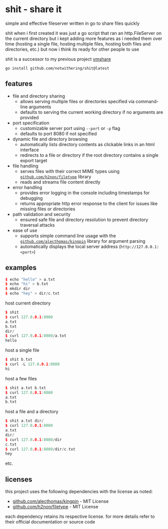 # shit - **sh**are **it**

simple and effective fileserver written in go to share files quickly

shit when i first created it was just a go script that ran an http.FileServer on the current directory but i kept adding more features as i needed them over time (hosting a single file, hosting multiple files, hosting both files and directories, etc.) but now i think its ready for other people to use

shit is a successor to my previous project [vmshare](https://github.com/notwithering/vmshare)

```
go install github.com/notwithering/shit@latest
```

## features

- file and directory sharing
	+ allows serving multiple files or directories specified via command-line arguments
	+ defaults to serving the current working directory if no arguments are provided
- port specification
	+ customizable server port using `--port` or `-p` flag
	+ defaults to port 8080 if not specified
- dynamic file and directory browsing
	+ automatically lists directory contents as clickable links in an html interface
	+ redirects to a file or directory if the root directory contains a single export target
- file handling
	+ serves files with their correct MIME types using [`github.com/h2non/filetype`](https://github.com/h2non/filetype) library
	+ reads and streams file content directly
- error handling
	+ provides error logging in the console including timestamps for debugging
	+ returns appropriate http error response to the client for issues like missing files or directories
- path validation and security
	+ ensured safe file and directory resolution to prevent directory traversal attacks
- ease of use
	+ supports simple command line usage with the [`github.com/alecthomas/kingpin`](https://github.com/alecthomas/kingpin) library for argument parsing
	+ automatically displays the local server address (`http://127.0.0.1:<port>`)

## examples

<!-- code examples labeled as C++ for better bash formatting -->

```cpp
$ echo "hello" > a.txt
$ echo "hi" > b.txt
$ mkdir dir
$ echo "hey" > dir/c.txt
```

host current directory

```cpp
$ shit
$ curl 127.0.0.1:8080
a.txt
b.txt
dir/
$ curl 127.0.0.1:8080/a.txt
hello
```

host a single file

```cpp
$ shit b.txt
$ curl -L 127.0.0.1:8080
hi
```

host a few files

```cpp
$ shit a.txt b.txt
$ curl 127.0.0.1:8080
a.txt
b.txt
```

host a file and a directory

```cpp
$ shit a.txt dir/
$ curl 127.0.0.1:8080
a.txt
dir/
$ curl 127.0.0.1:8080/dir
c.txt
$ curl 127.0.0.1:8080/dir/c.txt
hey
```

etc.

## licenses

this project uses the following dependencies with the license as noted:

- [github.com/alecthomas/kingpin](https://github.com/alecthomas/kingpin) - MIT License
- [github.com/h2non/filetype](https://github.com/h2non/filetype) - MIT License

each dependency retains its respective license. for more details refer to their official documentation or source code